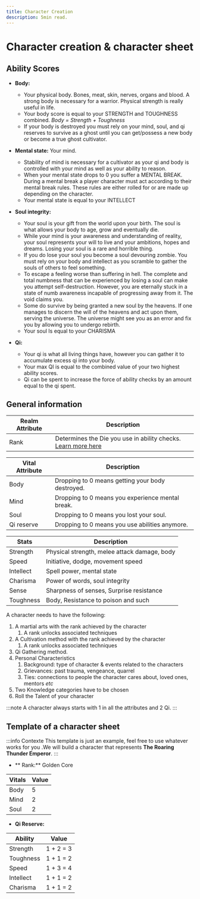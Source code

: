 ```yaml
---
title: Character Creation
description: 5min read.
---
```


# Character creation & character sheet

## Ability Scores

- **Body:**
   - Your physical body. Bones, meat, skin, nerves, organs and blood. A strong body is necessary for a warrior. Physical
     strength is really useful in life.
   - Your body score is equal to your STRENGTH and TOUGHNESS combined. _Body = Strength + Toughness_
   - If your body is destroyed you must rely on your mind, soul, and qi reserves to survive as a ghost until you can get/possess
     a new body or become a true ghost cultivator.

- **Mental state:** Your mind.
   - Stability of mind is necessary for a cultivator as your qi and body is controlled with your mind as well as your ability
     to reason.
   - When your mental state drops to 0 you suffer a MENTAL BREAK. During a mental break a player character must act according
     to their mental break rules. These rules are either rolled for or are made up depending on the character.
   - Your mental state is equal to your INTELLECT

- **Soul integrity:**
   - Your soul is your gift from the world upon your birth. The soul is what allows your body to age, grow and eventually die.
   - While your mind is your awareness and understanding of reality, your soul represents your will to live and your ambitions,
     hopes and dreams. Losing your soul is a rare and horrible thing.
   - If you do lose your soul you become a soul devouring zombie. You must rely on your body and intellect as you scramble
     to gather the souls of others to feel something.
   - To escape a feeling worse than suffering in hell. The complete and total numbness that can be experienced by losing a
     soul can make you attempt self-destruction. However, you are eternally stuck in a state of numb awareness incapable of
     progressing away from it. The void claims you.
   - Some do survive by being granted a new soul by the heavens. If one manages to discern the will of the heavens and act
     upon them, serving the universe. The universe might see you as an error and fix you by allowing you to undergo rebirth.
   - Your soul Is equal to your CHARISMA

- **Qi:**
   - Your qi is what all living things have, however you can gather it to accumulate excess qi into your body.
   - Your max QI is equal to the combined value of your two highest ability scores.
   - Qi can be spent to increase the force of ability checks by an amount equal to the qi spent.

## General information

| Realm Attribute | Description                                                                         |
|-----------------|-------------------------------------------------------------------------------------|
| Rank            | Determines the Die you use in ability checks. [Learn more here](/docs/rules/realms) |


| Vital Attribute | Description                                      |
|-----------------|--------------------------------------------------|
| Body            | Dropping to 0 means getting your body destroyed. |
| Mind            | Dropping to 0 means you experience mental break. |
| Soul            | Dropping to 0 means you lost your soul.          |
| Qi reserve      | Dropping to 0 means you use abilities anymore.   |

| Stats     | Description                                  |
|-----------|----------------------------------------------|
| Strength  | Physical strength, melee attack damage, body |
| Speed     | Initiative, dodge, movement speed            |
| Intellect | Spell power, mental state                    |
| Charisma  | Power of words, soul integrity               |
| Sense     | Sharpness of senses, Surprise resistance     |
| Toughness | Body, Resistance to poison and such          |

A character needs to have the following:
1. A martial arts with the rank achieved by the character
   1. A rank unlocks associated techniques
2. A Cultivation method with the rank achieved by the character
   1. A rank unlocks associated techniques
3. Qi Gathering method.
4. Personal Characteristics
   1. Background: type of character & events related to the characters
   2. Grievances: past trauma, vengeance, quarrel
   3. Ties: connections to people the character cares about, loved ones, mentors _etc_
5. Two Knowledge categories have to be chosen
6. Roll the Talent of your character

:::note
A character always starts with 1 in all the attributes and 2 Qi.
:::

## Template of a character sheet

:::info Contexte
This template is just an example, feel free to use whatever works for you .We will build a character that represents 
**The Roaring Thunder Emperor**.
:::

- ** Rank:** Golden Core

| Vitals | Value |
|--------|-------|
| Body   | 5     |
| Mind   | 2     |
| Soul   | 2     |

- **Qi Reserve:**

| Ability   | Value     |
|-----------|-----------|
| Strength  | 1 + 2 = 3 |
| Toughness | 1 + 1 = 2 |
| Speed     | 1 + 3 = 4 |
| Intellect | 1 + 1 = 2 |
| Charisma  | 1 + 1 = 2 |


